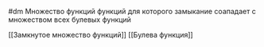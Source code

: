 #dm 
Множество функций функций для которого замыкание соападает с множеством всех булевых функций

[[Замкнутое множество функций]]
[[Булева функция]]